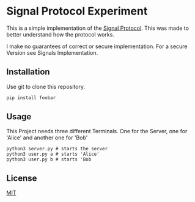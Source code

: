 # Signal Protocol Experiment

This is a simple implementation of the [Signal Protocol](https://signal.org/docs/specifications/doubleratchet/#introduction). 
This was made to better understand how the protocol works.

I make no guarantees of correct or secure implementation.
For a secure Version see Signals Implementation. 


## Installation

Use git to clone this repository.

```bash
pip install foobar
```

## Usage

This Project needs three different Terminals. 
One for the Server, one for 'Alice' and another one for 'Bob'

```
python3 server.py # starts the server
python3 user.py a # starts 'Alice'
python3 user.py b # starts 'Bob
```

## License

[MIT](https://choosealicense.com/licenses/mit/)